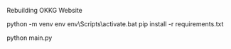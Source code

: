 Rebuilding OKKG Website

python -m venv env
env\Scripts\activate.bat
pip install -r requirements.txt

python main.py